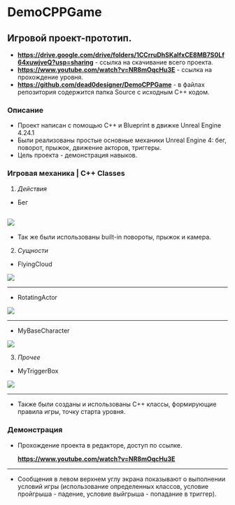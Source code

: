 # DemoCPPGame
## Игровой проект-прототип.
* **https://drive.google.com/drive/folders/1CCrruDhSKaIfxCE8MB7S0Lf64xuwjveQ?usp=sharing** - ссылка на скачивание всего проекта.
* **https://www.youtube.com/watch?v=NR8mOqcHu3E** - ссылка на прохождение уровня.
* **https://github.com/dead0designer/DemoCPPGame** - в файлах репозитория содержится папка Source с исходным С++ кодом. 
### Описание
* Проект написан с помощью C++ и Blueprint в движке Unreal Engine 4.24.1
* Были реализованы простые основные механики Unreal Engine 4: бег, поворот, прыжок, движение акторов, триггеры.
* Цель проекта - демонстрация навыков.

### Игровая механика | С++ Classes
 
1. *Действия*
  * Бег
  
<a href="https://radikalno.ru" target="_blank"><img src="https://cdn1.radikalno.ru/uploads/2020/2/16/5c79c46c5cd9a637c87cecc86556e34a-full.png" border="0"/></a>
---

  * Так же были использованы built-in повороты, прыжок и камера. 

2. *Сущности*
  * FlyingCloud
 
<a href="https://radikalno.ru" target="_blank"><img src="https://cdn1.radikalno.ru/uploads/2020/2/16/360baddce81fd7bea9d9c9a0be9dceb2-full.png" border="0"/></a>

---

 * RotatingActor 
 
 <a href="https://radikalno.ru" target="_blank"><img src="https://cdn1.radikalno.ru/uploads/2020/2/16/318b34e31214a83f813cb4b2119eabdb-full.png" border="0"/></a>

---

 * MyBaseCharacter
 
 <a href="https://radikalno.ru" target="_blank"><img src="https://cdn1.radikalno.ru/uploads/2020/2/16/563d6d639b629996262a4235e873152f-full.png" border="0"/></a>
 
 3. *Прочее*
 
 * MyTriggerBox
 
 <a href="https://radikalno.ru" target="_blank"><img src="https://cdn1.radikalno.ru/uploads/2020/2/16/6a89ea3a20adcedbda1ad85cf1f4d0c0-full.png" border="0"/></a>
 
 ---
 
 * Также были созданы и использованы С++ классы, формирующие правила игры, точку старта уровня.
 
### Демонстрация
* Прохождение проекта в редакторе, доступ по ссылке.

  **https://www.youtube.com/watch?v=NR8mOqcHu3E**

---

* Сообщения в левом верхнем углу экрана показывают о выполнении условий игры (использование определенных классов, условие пройгрыша - падение, условие выйгрыша - попадание в триггер).
